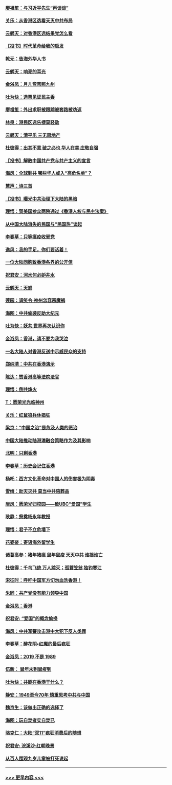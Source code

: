 #### [廖祖笙：与习近平先生“再谈谈”](../pages/nsc993/n11687005.md?t=11282322) 
#### [关乐：从香港区选看天灭中共布局](../pages/nsc993/n11686647.md?t=11282322) 
#### [云鹤天：对香港区选结果党怎么看](../pages/nsc993/n11686216.md?t=11282322) 
#### [【投书】时代革命给我的启发](../pages/nsc993/n11684287.md?t=11282322) 
#### [乾元：告海外华人书](../pages/nsc993/n11684044.md?t=11282322) 
#### [云鹤天：响亮的耳光](../pages/nsc993/n11684254.md?t=11282322) 
#### [金浴凤：月儿弯弯照九州](../pages/nsc993/n11684231.md?t=11282322) 
#### [吐为快：选票见证民主香](../pages/nsc993/n11684206.md?t=11282322) 
#### [廖祖笙：外出求职被跟踪被套路被劝返](../pages/nsc993/n11683874.md?t=11282322) 
#### [林泉：港民区选告捷莫轻敌](../pages/nsc993/n11683930.md?t=11282322) 
#### [云鹤天：清平乐 三无房地产](../pages/nsc993/n11681521.md?t=11282322) 
#### [杜彼得：出其不意 破之必也 华人在美 庄敬自强](../pages/nsc993/n11679554.md?t=11282322) 
#### [【投书】解散中国共产党与共产主义的宣言](../pages/nsc993/n11679177.md?t=11282322) 
#### [海风：全球剿共 哪些华人或入“高危名单”？](../pages/nsc993/n11678617.md?t=11282322) 
#### [慧声：诗三首](../pages/nsc993/n11678848.md?t=11282322) 
#### [【投书】曝光中共治理下大陆的黑暗](../pages/nsc993/n11678674.md?t=11282322) 
#### [理悟：贺美国参众两院通过《香港人权与民主法案》](../pages/nsc993/n11678104.md?t=11282322) 
#### [从中国大陆消失的民国与“民国热”谈起](../pages/nsc993/n11678075.md?t=11282322) 
#### [李春草：只等瘟疫收邪党](../pages/nsc993/n11677308.md?t=11282322) 
#### [逸风：我的手足，你们要活着！](../pages/nsc993/n11676352.md?t=11282322) 
#### [一位大陆同胞致香港各界的公开信](../pages/nsc993/n11675761.md?t=11282322) 
#### [祝君安：河水何必妒井水](../pages/nsc993/n11675746.md?t=11282322) 
#### [云鹤天：天怒](../pages/nsc993/n11675718.md?t=11282322) 
#### [莲园：调笑令‧神州怎容恶魔祸](../pages/nsc993/n11675648.md?t=11282322) 
#### [海网：中共偷袭反助大纪元](../pages/nsc993/n11673515.md?t=11282322) 
#### [吐为快：妖共 世界再次认识你](../pages/nsc993/n11673506.md?t=11282322) 
#### [金浴凤：香港，请不要为我哭泣](../pages/nsc993/n11673248.md?t=11282322) 
#### [一名大陆人对香港反送中示威民众的支持](../pages/nsc993/n11672615.md?t=11282322) 
#### [郑纯清：中共在香港演示](../pages/nsc993/n11670539.md?t=11282322) 
#### [陈达：赞香港高等法院法官](../pages/nsc993/n11669542.md?t=11282322) 
#### [理悟：倒共烽火](../pages/nsc993/n11668844.md?t=11282322) 
#### [T：愿荣光光临神州](../pages/nsc993/n11668421.md?t=11282322) 
#### [关乐：红鼠狼兵休猖狂](../pages/nsc993/n11668378.md?t=11282322) 
#### [梁京：“中国之治”是危及人类的恶治](../pages/nsc993/n11668328.md?t=11282322) 
#### [中国大陆推动陆港澳融合策略作为及其影响](../pages/nsc993/n11668157.md?t=11282322) 
#### [北明：只剩香港](../pages/nsc993/n11668002.md?t=11282322) 
#### [李春草：历史会记住香港](../pages/nsc993/n11667927.md?t=11282322) 
#### [杨吒：西方文化革命对中国人的伤害极为阴毒](../pages/nsc993/n11664521.md?t=11282322) 
#### [雪绮：助天灭共 莫当中共陪葬品](../pages/nsc993/n11662650.md?t=11282322) 
#### [唐风：愿荣光归校园——致UBC“爱国”学生](../pages/nsc993/n11662194.md?t=11282322) 
#### [耿静：祭奠杨永年教授](../pages/nsc993/n11662514.md?t=11282322) 
#### [理悟：君子不立危墙下](../pages/nsc993/n11662172.md?t=11282322) 
#### [花婆娑：寄语海外留学生](../pages/nsc993/n11662121.md?t=11282322) 
#### [诸葛高参：猪年猪瘟 鼠年鼠疫 天灭中共 谁挡谁亡](../pages/nsc993/n11661980.md?t=11282322) 
#### [杜彼得：千鸟飞绝 万人踪灭；孤蓑笠翁 独钓寒江](../pages/nsc993/n11661170.md?t=11282322) 
#### [宋征时：呼吁中国军方切勿血洗香港！](../pages/nsc993/n11415318.md?t=11282322) 
#### [朱同：共产党没有能力领导中国](../pages/nsc993/n11660421.md?t=11282322) 
#### [金浴凤：香港](../pages/nsc993/n11660419.md?t=11282322) 
#### [祝君安: “爱国”的概念偷换](../pages/nsc993/n11659706.md?t=11282322) 
#### [海风：中共军警攻击港中大犯下反人类罪](../pages/nsc993/n11659632.md?t=11282322) 
#### [李春草：醉花阴•红魔的最后疯狂](../pages/nsc993/n11659287.md?t=11282322) 
#### [金浴凤：2019 不是 1989](../pages/nsc993/n11657663.md?t=11282322) 
#### [伍新： 鼠年未到鼠疫到](../pages/nsc993/n11655098.md?t=11282322) 
#### [吐为快：共匪在香港干什么？](../pages/nsc993/n11654891.md?t=11282322) 
#### [静安：1949至今70年 慎重思考中共与中国](../pages/nsc993/n11651244.md?t=11282322) 
#### [魏京生：该做出正确的选择了](../pages/nsc993/n11653084.md?t=11282322) 
#### [海网：玩自焚者实自焚已](../pages/nsc993/n11652423.md?t=11282322) 
#### [骆克仁：大陆“双11”疯狂消费后的随想](../pages/nsc993/n11652305.md?t=11282322) 
#### [祝君安: 浣溪沙·红朝晚景](../pages/nsc993/n11652258.md?t=11282322) 
#### [从百人围观九岁儿童被打死说起](../pages/nsc993/n11651030.md?t=11282322) 

----
#### [ >>> 更早内容 <<< ](../indexes/nsc993-earlier.md)
